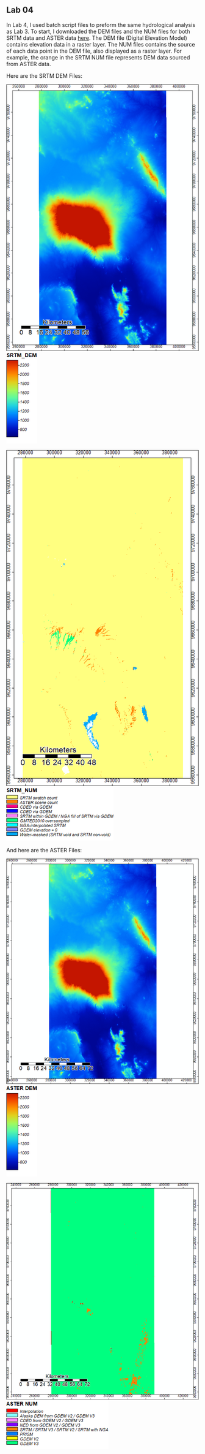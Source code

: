 ## Lab 04


In Lab 4, I used batch script files to preform the same hydrological analysis as Lab 3. To start, I downloaded the DEM files and the NUM files for both SRTM data and ASTER data [here](https://earthdata.nasa.gov/). The DEM file (Digital Elevation Model) contains elevation data in a raster layer. The NUM files contains the source of each data point in the DEM file, also displayed as a raster layer. For example, the orange in the SRTM NUM file represents DEM data sourced from ASTER data. 

Here are the SRTM DEM Files:

![SRTM DEM Visualization](SRTM_DEM.png) ![](SRTM_DEM_legend.png)



![SRTM NUM Visualization](SRTM_NUM.png) ![](SRTM_NUM_legend.png)


And here are the ASTER Files:


![ASTER DEM Visualization](ASTER_DEM.png) ![Legend](ASTER_DEM_legend.png)


![ASTER NUM Visualization](ASTER_N.png) ![Legend](ASTER_N_legend.png)
